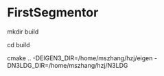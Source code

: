 # FirstSegmentor
mkdir build


cd build


cmake .. -DEIGEN3_DIR=/home/mszhang/hzj/eigen -DN3LDG_DIR=/home/mszhang/hzj/N3LDG
